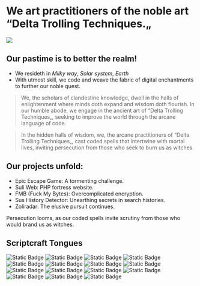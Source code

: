 # We art practitioners of the noble art “Delta Trolling Techniques.„

![](https://komarev.com/ghpvc/?username=Delta-Trolling-Technologies&color=grey&style=plastic&label=Visage+Glimpses&abbreviated=true)

## Our pastime is to better the realm!

* We resideth in *Milky way*, *Solar system*, *Earth*
* With utmost skill, we code and weave the fabric of digital enchantments to further our noble quest.

> We, the scholars of clandestine knowledge, dwell in the halls of enlightenment where minds doth expand and wisdom doth flourish. In our humble abode, we engage in the ancient art of “Delta Trolling Techniques„, seeking to improve the world through the arcane language of code.

> In the hidden halls of wisdom, we, the arcane practitioners of “Delta Trolling Techniques„, cast coded spells that intertwine with mortal lives, inviting persecution from those who seek to burn us as witches.

## Our projects unfold:
* Epic Escape Game: A tormenting challenge.
* Suli Web: PHP fortress website.
* FMB (Fuck My Bytes): Overcomplicated encryption.
* Sus History Detector: Unearthing secrets in search histories.
* Zoliradar: The elusive pursuit continues.

Persecution looms, as our coded spells invite scrutiny from those who would brand us as witches.

## Scriptcraft Tongues

![Static Badge](https://img.shields.io/badge/%20-512BD4?style=plastic&logo=visualbasic&logoColor=FFF)
![Static Badge](https://img.shields.io/badge/%20-00ADD8?style=plastic&logo=go&logoColor=FFF)
![Static Badge](https://img.shields.io/badge/%20-F7DF1E?style=plastic&logo=javascript&logoColor=000)
![Static Badge](https://img.shields.io/badge/%20-A8B9CC?style=plastic&logo=c&logoColor=000)
![Static Badge](https://img.shields.io/badge/%20-3776AB?style=plastic&logo=python&logoColor=FFF)
![Static Badge](https://img.shields.io/badge/%20-777BB4?style=plastic&logo=php&logoColor=FFF)
![Static Badge](https://img.shields.io/badge/%20-00599C?style=plastic&logo=cplusplus&logoColor=FFF)
![Static Badge](https://img.shields.io/badge/%20-E34F26?style=plastic&logo=html5&logoColor=FFF)
![Static Badge](https://img.shields.io/badge/%20-1572B6?style=plastic&logo=css3&logoColor=FFF)
![Static Badge](https://img.shields.io/badge/%20-512BD4?style=plastic&logo=csharp&logoColor=FFF)
![Static Badge](https://img.shields.io/badge/%20-5391FE?style=plastic&logo=powershell&logoColor=FFF)
![Static Badge](https://img.shields.io/badge/%20-4EAA25?style=plastic&logo=gnubash&logoColor=FFF)
![Static Badge](https://img.shields.io/badge/%20-000?style=plastic&logo=markdown&logoColor=FFF)
![Static Badge](https://img.shields.io/badge/%20-2496ED?style=plastic&logo=docker&logoColor=FFF)
![Static Badge](https://img.shields.io/badge/%20-6D00CC?style=plastic&logo=make&logoColor=FFF)

